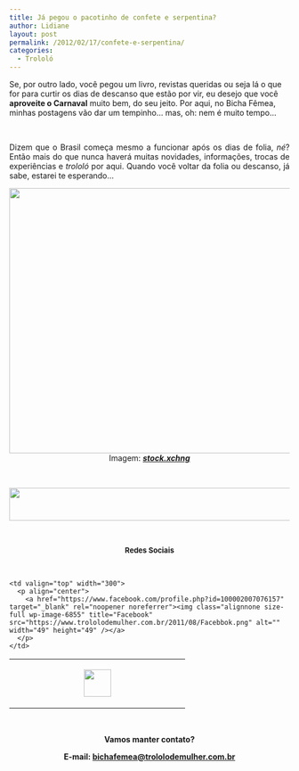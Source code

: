 ```yaml
---
title: Já pegou o pacotinho de confete e serpentina?
author: Lidiane
layout: post
permalink: /2012/02/17/confete-e-serpentina/
categories:
  - Trololó
---
```

Se, por outro lado, você pegou um livro, revistas queridas ou seja lá o que for para curtir os dias de descanso que estão por vir, eu desejo que você **aproveite o Carnaval** muito bem, do seu jeito. Por aqui, no Bicha Fêmea, minhas postagens vão dar um tempinho… mas, oh: nem é muito tempo…

&nbsp;

<p align="justify">
  Dizem que o Brasil começa mesmo a funcionar após os dias de folia, <em>né</em>? Então mais do que nunca haverá muitas novidades, informações, trocas de experiências e <em>trololó</em> por aqui. Quando você voltar da folia ou descanso, já sabe, estarei te esperando…
</p>

<!--more-->

<p align="center">
  <a href="https://www.trololodemulher.com.br/2012/01/CONFETE-SERPENTINA.jpg"><img class="alignnone size-full wp-image-8534" title="CONFETE SERPENTINA" src="https://www.trololodemulher.com.br/2012/01/CONFETE-SERPENTINA.jpg" alt="" width="600" height="476" /></a><br /> Imagem: <strong><em><a href="http://www.sxc.hu/" target="_blank" rel="noopener noreferrer">stock.xchng</a></em></strong>
</p>

&nbsp;

<p align="center">
  <a href="http://feedburner.google.com/fb/a/mailverify?uri=blogbichafemea&loc=pt_BR" target="_blank" rel="noopener noreferrer"><img class="alignnone size-full wp-image-8451" title="Assine o Bicha Fêmea grátis!" src="https://www.trololodemulher.com.br/2012/01/rodapé.png" alt="" width="600" height="59" /></a>
</p>

&nbsp;

<p align="center">
  <strong><span style="font-size: small;">Redes Sociais</span></strong>
</p>

&nbsp;

<table width="600" border="0" cellspacing="0" cellpadding="2">
  <tr>
    <td valign="top" width="300">
      <p align="center">
        <a href="https://twitter.com/#%21/bichafemea" target="_blank" rel="noopener noreferrer"><img class="alignnone size-full wp-image-6857" title="Twitter" src="https://www.trololodemulher.com.br/2011/08/Twitter.png" alt="" width="49" height="49" /></a>
      </p>
    </td>
    
    <td valign="top" width="300">
      <p align="center">
        <a href="https://www.facebook.com/profile.php?id=100002007076157" target="_blank" rel="noopener noreferrer"><img class="alignnone size-full wp-image-6855" title="Facebook" src="https://www.trololodemulher.com.br/2011/08/Facebbok.png" alt="" width="49" height="49" /></a>
      </p>
    </td>
  </tr>
</table>

&nbsp;

<p align="center">
  <strong>Vamos manter contato?</strong>
</p>

<p align="center">
  <strong>E-mail: <a href="mailto:bichafemea@trololodemulher.com.br">bichafemea@trololodemulher.com.br</a></strong>
</p>